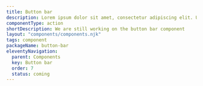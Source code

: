 ```yaml
---
title: Button bar
description: Lorem ipsum dolor sit amet, consectetur adipiscing elit. Ut et massa mi. Aliquam in hendrerit urna.
componentType: action
shortDescription: We are still working on the button bar component
layout: "components/components.njk"
tags: component
packageName: button-bar
eleventyNavigation:
  parent: Components
  key: Button bar
  order: 7
  status: coming
---
```

